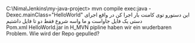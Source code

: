 C:\Nima\Jenkins\my-java-project> mvn compile exec:java -Dexec.mainClass="HelloWorld"
این دستورو توی کامنت بار اجرا کن در واقع اجرای دستی یک فایل جاواست و ما واسه شروع فقط دو تا فایل داشتیم  
Pom.xml
HelloWorld.jar
in H_MVN pipline haben wir ein wuderbaren Problem. Wie wird der Repo  gepulled?
